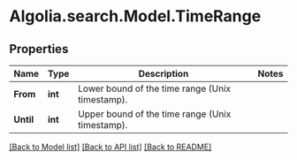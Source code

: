 # Algolia.search.Model.TimeRange

## Properties

Name | Type | Description | Notes
------------ | ------------- | ------------- | -------------
**From** | **int** | Lower bound of the time range (Unix timestamp). | 
**Until** | **int** | Upper bound of the time range (Unix timestamp). | 

[[Back to Model list]](../README.md#documentation-for-models) [[Back to API list]](../README.md#documentation-for-api-endpoints) [[Back to README]](../README.md)

